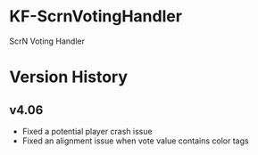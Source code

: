 # KF-ScrnVotingHandler
ScrN Voting Handler

# Version History

## v4.06
- Fixed a potential player crash issue
- Fixed an alignment issue when vote value contains color tags
